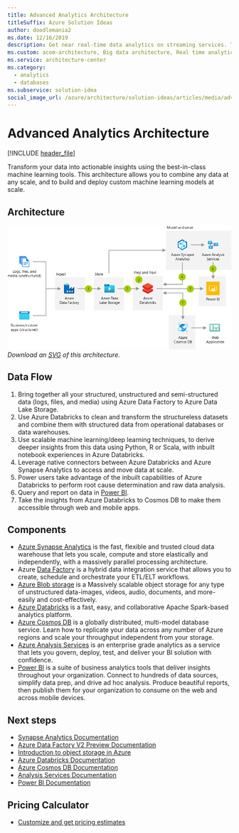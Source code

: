 ```yaml
---
title: Advanced Analytics Architecture
titleSuffix: Azure Solution Ideas
author: doodlemania2
ms.date: 12/16/2019
description: Get near real-time data analytics on streaming services. This big data architecture allows you to combine any data at any scale with custom machine learning.
ms.custom: acom-architecture, Big data architecture, Real time analytics, real time data analytics, interactive-diagram, pricing-calculator, 'https://azure.microsoft.com/solutions/architecture/advanced-analytics-on-big-data/'
ms.service: architecture-center
ms.category:
  - analytics
  - databases
ms.subservice: solution-idea
social_image_url: /azure/architecture/solution-ideas/articles/media/advanced-analytics-on-big-data.png
---
```


# Advanced Analytics Architecture

[!INCLUDE [header_file](../../../includes/sol-idea-header.md)]

Transform your data into actionable insights using the best-in-class machine learning tools. This architecture allows you to combine any data at any scale, and to build and deploy custom machine learning models at scale.

## Architecture

![Architecture Diagram](../media/advanced-analytics-on-big-data.png)
*Download an [SVG](../media/advanced-analytics-on-big-data.svg) of this architecture.*

## Data Flow

1. Bring together all your structured, unstructured and semi-structured data (logs, files, and media) using Azure Data Factory to Azure Data Lake Storage.
1. Use Azure Databricks to clean and transform the structureless datasets and combine them with structured data from operational databases or data warehouses.
1. Use scalable machine learning/deep learning techniques, to derive deeper insights from this data using Python, R or Scala, with inbuilt notebook experiences in Azure Databricks.
1. Leverage native connectors between Azure Databricks and Azure Synapse Analytics to access and move data at scale.
1. Power users take advantage of the inbuilt capabilities of Azure Databricks to perform root cause determination and raw data analysis.
1. Query and report on data in [Power BI](/azure/analysis-services/analysis-services-connect-pbi).
1. Take the insights from Azure Databricks to Cosmos DB to make them accessible through web and mobile apps.

## Components

* [Azure Synapse Analytics](https://azure.microsoft.com/services/synapse-analytics) is the fast, flexible and trusted cloud data warehouse that lets you scale, compute and store elastically and independently, with a massively parallel processing architecture.
* Azure [Data Factory](https://azure.microsoft.com/services/data-factory) is a hybrid data integration service that allows you to create, schedule and orchestrate your ETL/ELT workflows.
* [Azure Blob storage](https://azure.microsoft.com/services/storage/blobs) is a Massively scalable object storage for any type of unstructured data-images, videos, audio, documents, and more-easily and cost-effectively.
* [Azure Databricks](https://azure.microsoft.com/services/databricks) is a fast, easy, and collaborative Apache Spark-based analytics platform.
* [Azure Cosmos DB](https://azure.microsoft.com/services/cosmos-db) is a globally distributed, multi-model database service. Learn how to replicate your data across any number of Azure regions and scale your throughput independent from your storage.
* [Azure Analysis Services](https://azure.microsoft.com/services/analysis-services) is an enterprise grade analytics as a service that lets you govern, deploy, test, and deliver your BI solution with confidence.
* [Power BI](https://powerbi.microsoft.com) is a suite of business analytics tools that deliver insights throughout your organization. Connect to hundreds of data sources, simplify data prep, and drive ad hoc analysis. Produce beautiful reports, then publish them for your organization to consume on the web and across mobile devices.

## Next steps

* [Synapse Analytics Documentation](/azure/sql-data-warehouse)
* [Azure Data Factory V2 Preview Documentation](/azure/data-factory)
* [Introduction to object storage in Azure](/azure/storage/blobs/storage-blobs-introduction)
* [Azure Databricks Documentation](/azure/azure-databricks)
* [Azure Cosmos DB Documentation](/azure/cosmos-db)
* [Analysis Services Documentation](/azure/analysis-services)
* [Power BI Documentation](/power-bi)

## Pricing Calculator

* [Customize and get pricing estimates](https://azure.com/e/96162a623bda4911bb8f631e317affc6)